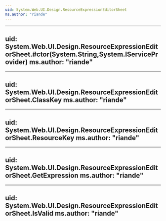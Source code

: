 ```yaml
---
uid: System.Web.UI.Design.ResourceExpressionEditorSheet
ms.author: "riande"
---
```


---
uid: System.Web.UI.Design.ResourceExpressionEditorSheet.#ctor(System.String,System.IServiceProvider)
ms.author: "riande"
---

---
uid: System.Web.UI.Design.ResourceExpressionEditorSheet.ClassKey
ms.author: "riande"
---

---
uid: System.Web.UI.Design.ResourceExpressionEditorSheet.ResourceKey
ms.author: "riande"
---

---
uid: System.Web.UI.Design.ResourceExpressionEditorSheet.GetExpression
ms.author: "riande"
---

---
uid: System.Web.UI.Design.ResourceExpressionEditorSheet.IsValid
ms.author: "riande"
---
